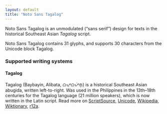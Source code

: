 ```yaml
---
layout: default
title: "Noto Sans Tagalog"
---
```

Noto Sans Tagalog is an unmodulated (“sans serif”) design for texts in the historical Southeast Asian _Tagalog_ script. 

Noto Sans Tagalog contains 31 glyphs, and supports 30 characters from the Unicode block Tagalog.


### Supported writing systems


#### Tagalog

Tagalog (Baybayin, Alibata, <span class='autonym'>ᜊᜌ᜔ᜊᜌᜒᜈ᜔</span>) is a historical Southeast Asian abugida, written left-to-right. Was used in the Philippines in the 13th–18th centuries for the Tagalog language (21 million speakers), which is now written in the Latin script. Read more on [ScriptSource](https://scriptsource.org/scr/Tglg), [Unicode](https://www.unicode.org/versions/Unicode13.0.0/ch17.pdf#G26435), [Wikipedia](https://en.wikipedia.org/wiki/ISO_15924:Tglg), [Wiktionary](https://en.wiktionary.org/wiki/Category:Baybayin_script), [r12a](https://r12a.github.io/scripts/links?iso=Tglg).

